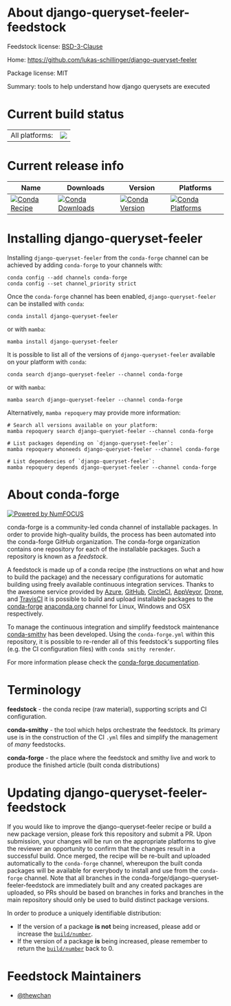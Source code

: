 About django-queryset-feeler-feedstock
======================================

Feedstock license: [BSD-3-Clause](https://github.com/conda-forge/django-queryset-feeler-feedstock/blob/main/LICENSE.txt)

Home: https://github.com/lukas-schillinger/django-queryset-feeler

Package license: MIT

Summary: tools to help understand how django querysets are executed

Current build status
====================


<table><tr><td>All platforms:</td>
    <td>
      <a href="https://dev.azure.com/conda-forge/feedstock-builds/_build/latest?definitionId=16848&branchName=main">
        <img src="https://dev.azure.com/conda-forge/feedstock-builds/_apis/build/status/django-queryset-feeler-feedstock?branchName=main">
      </a>
    </td>
  </tr>
</table>

Current release info
====================

| Name | Downloads | Version | Platforms |
| --- | --- | --- | --- |
| [![Conda Recipe](https://img.shields.io/badge/recipe-django--queryset--feeler-green.svg)](https://anaconda.org/conda-forge/django-queryset-feeler) | [![Conda Downloads](https://img.shields.io/conda/dn/conda-forge/django-queryset-feeler.svg)](https://anaconda.org/conda-forge/django-queryset-feeler) | [![Conda Version](https://img.shields.io/conda/vn/conda-forge/django-queryset-feeler.svg)](https://anaconda.org/conda-forge/django-queryset-feeler) | [![Conda Platforms](https://img.shields.io/conda/pn/conda-forge/django-queryset-feeler.svg)](https://anaconda.org/conda-forge/django-queryset-feeler) |

Installing django-queryset-feeler
=================================

Installing `django-queryset-feeler` from the `conda-forge` channel can be achieved by adding `conda-forge` to your channels with:

```
conda config --add channels conda-forge
conda config --set channel_priority strict
```

Once the `conda-forge` channel has been enabled, `django-queryset-feeler` can be installed with `conda`:

```
conda install django-queryset-feeler
```

or with `mamba`:

```
mamba install django-queryset-feeler
```

It is possible to list all of the versions of `django-queryset-feeler` available on your platform with `conda`:

```
conda search django-queryset-feeler --channel conda-forge
```

or with `mamba`:

```
mamba search django-queryset-feeler --channel conda-forge
```

Alternatively, `mamba repoquery` may provide more information:

```
# Search all versions available on your platform:
mamba repoquery search django-queryset-feeler --channel conda-forge

# List packages depending on `django-queryset-feeler`:
mamba repoquery whoneeds django-queryset-feeler --channel conda-forge

# List dependencies of `django-queryset-feeler`:
mamba repoquery depends django-queryset-feeler --channel conda-forge
```


About conda-forge
=================

[![Powered by
NumFOCUS](https://img.shields.io/badge/powered%20by-NumFOCUS-orange.svg?style=flat&colorA=E1523D&colorB=007D8A)](https://numfocus.org)

conda-forge is a community-led conda channel of installable packages.
In order to provide high-quality builds, the process has been automated into the
conda-forge GitHub organization. The conda-forge organization contains one repository
for each of the installable packages. Such a repository is known as a *feedstock*.

A feedstock is made up of a conda recipe (the instructions on what and how to build
the package) and the necessary configurations for automatic building using freely
available continuous integration services. Thanks to the awesome service provided by
[Azure](https://azure.microsoft.com/en-us/services/devops/), [GitHub](https://github.com/),
[CircleCI](https://circleci.com/), [AppVeyor](https://www.appveyor.com/),
[Drone](https://cloud.drone.io/welcome), and [TravisCI](https://travis-ci.com/)
it is possible to build and upload installable packages to the
[conda-forge](https://anaconda.org/conda-forge) [anaconda.org](https://anaconda.org/)
channel for Linux, Windows and OSX respectively.

To manage the continuous integration and simplify feedstock maintenance
[conda-smithy](https://github.com/conda-forge/conda-smithy) has been developed.
Using the ``conda-forge.yml`` within this repository, it is possible to re-render all of
this feedstock's supporting files (e.g. the CI configuration files) with ``conda smithy rerender``.

For more information please check the [conda-forge documentation](https://conda-forge.org/docs/).

Terminology
===========

**feedstock** - the conda recipe (raw material), supporting scripts and CI configuration.

**conda-smithy** - the tool which helps orchestrate the feedstock.
                   Its primary use is in the construction of the CI ``.yml`` files
                   and simplify the management of *many* feedstocks.

**conda-forge** - the place where the feedstock and smithy live and work to
                  produce the finished article (built conda distributions)


Updating django-queryset-feeler-feedstock
=========================================

If you would like to improve the django-queryset-feeler recipe or build a new
package version, please fork this repository and submit a PR. Upon submission,
your changes will be run on the appropriate platforms to give the reviewer an
opportunity to confirm that the changes result in a successful build. Once
merged, the recipe will be re-built and uploaded automatically to the
`conda-forge` channel, whereupon the built conda packages will be available for
everybody to install and use from the `conda-forge` channel.
Note that all branches in the conda-forge/django-queryset-feeler-feedstock are
immediately built and any created packages are uploaded, so PRs should be based
on branches in forks and branches in the main repository should only be used to
build distinct package versions.

In order to produce a uniquely identifiable distribution:
 * If the version of a package **is not** being increased, please add or increase
   the [``build/number``](https://docs.conda.io/projects/conda-build/en/latest/resources/define-metadata.html#build-number-and-string).
 * If the version of a package **is** being increased, please remember to return
   the [``build/number``](https://docs.conda.io/projects/conda-build/en/latest/resources/define-metadata.html#build-number-and-string)
   back to 0.

Feedstock Maintainers
=====================

* [@thewchan](https://github.com/thewchan/)

